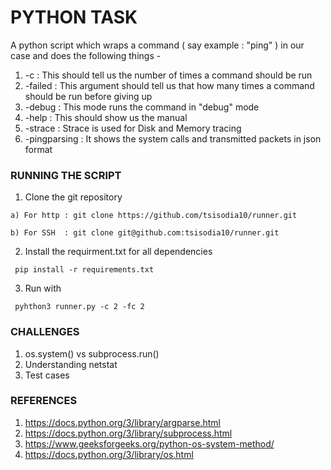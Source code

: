 # PYTHON TASK 

A python script which wraps a command ( say example : "ping" ) in our case and does the following things -

1) -c      : This should tell us the number of times a command should be run
2) -failed : This argument should tell us that how many times a command should be run before giving up
3) -debug  : This mode runs the command in "debug" mode
4) -help   : This should show us the manual
5) -strace : Strace is used for Disk and Memory tracing
6) -pingparsing : It shows the system calls and transmitted packets in json format

### RUNNING THE SCRIPT

1) Clone the git repository
```
a) For http : git clone https://github.com/tsisodia10/runner.git

b) For SSH  : git clone git@github.com:tsisodia10/runner.git
```

2) Install the requirment.txt for all dependencies
```
 pip install -r requirements.txt
```

3) Run with
```
 pyhthon3 runner.py -c 2 -fc 2
```

### CHALLENGES

1) os.system() vs subprocess.run()
2) Understanding netstat
3) Test cases

### REFERENCES 

1) https://docs.python.org/3/library/argparse.html
2) https://docs.python.org/3/library/subprocess.html
3) https://www.geeksforgeeks.org/python-os-system-method/
4) https://docs.python.org/3/library/os.html